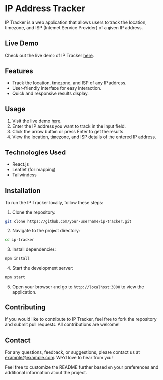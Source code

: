 # IP Address Tracker


IP Tracker is a web application that allows users to track the location, timezone, and ISP (Internet Service Provider) of a given IP address.

## Live Demo

Check out the live demo of IP Tracker [here](https://frontend-mentor-challenges-six-mocha.vercel.app/).

## Features

- Track the location, timezone, and ISP of any IP address.
- User-friendly interface for easy interaction.
- Quick and responsive results display.

## Usage

1. Visit the live demo [here](https://frontend-mentor-challenges-six-mocha.vercel.app/).
2. Enter the IP address you want to track in the input field.
3. Click the arrow button or press Enter to get the results.
4. View the location, timezone, and ISP details of the entered IP address.

## Technologies Used

- React.js
- Leaflet (for mapping)
- Tailwindcss

## Installation

To run the IP Tracker locally, follow these steps:

1. Clone the repository:

```bash
git clone https://github.com/your-username/ip-tracker.git
```

2. Navigate to the project directory:

```bash
cd ip-tracker
```

3. Install dependencies:

```bash
npm install
```

4. Start the development server:

```bash
npm start
```

5. Open your browser and go to `http://localhost:3000` to view the application.

## Contributing

If you would like to contribute to IP Tracker, feel free to fork the repository and submit pull requests. All contributions are welcome!


## Contact

For any questions, feedback, or suggestions, please contact us at example@example.com. We'd love to hear from you!



Feel free to customize the README further based on your preferences and additional information about the project.
